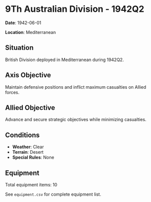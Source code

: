 # 9Th Australian Division - 1942Q2

**Date**: 1942-06-01

**Location**: Mediterranean

## Situation

British Division deployed in Mediterranean during 1942Q2.

## Axis Objective

Maintain defensive positions and inflict maximum casualties on Allied forces.

## Allied Objective

Advance and secure strategic objectives while minimizing casualties.

## Conditions

- **Weather**: Clear
- **Terrain**: Desert
- **Special Rules**: None

## Equipment

Total equipment items: 10

See `equipment.csv` for complete equipment list.
